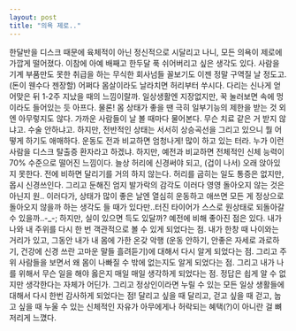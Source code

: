```yaml
---
layout: post
title: "의욕 제로.."
---
```


한달반을 디스크 때문에 육체적이 아닌 정신적으로 시달리고 나니, 모든 의욕이 제로에 가깝게 떨어졌다. 이참에 아예 배째고 한두달 푹 쉬어버리고 싶은 생각도 있다. 사람을 기계 부품만도 못한 취급을 하는 무식한 회사넘들 꼴보기도 이젠 정말 구역질 날 정도고. (돈이 웬수다 젠장할)
어쩌다 몸살이라도 날라치면 허리부터 쑤시다. 다리는 신나게 얻어맞은 뒤 1-2주 지났을 때의 느낌이랄까. 일상생활엔 지장없지만, 꾹 눌러보면 속에 멍이라도 들어있는 듯 아프다. 물론! 몸 상태가 좋을 땐 극히 일부기능의 제한을 받는 것 외엔 아무렇지도 않다.
가까운 사람들이 날 볼 때마다 물어본다. 무슨 치료 같은 거 받지 않냐고. 수술 안하냐고. 하지만, 전반적인 상태는 서서히 상승곡선을 그리고 있으니 뭘 어떻게 하기도 애매하다. 운동도 전과 비교하면 엄청나게! 많이 하고 있는 터라. 누가 이런 사람을 디스크 탈출증 환자라고 하겠냐.
하지만, 예전과 비교하면 전체적인 신체 능력이 70% 수준으로 떨어진 느낌이다. 늘상 허리에 신경써야 되고, (겁이 나서) 오래 앉아있지 못한다. 전에 비하면 달리기를 거의 하지 않는다. 허리를 굽히는 일도 통증은 없지만, 몹시 신경쓰인다. 그리고 둔해진 엄지 발가락의 감각도 이러다 영영 돌아오지 않는 것은 아닌지 원..
이러다가, 상태가 많이 좋은 날엔 열심히 운동하고 애쓰면 모든 게 정상으로 돌아오지 않을까 하는 생각도 들 때가 있다만..터진 타이어가 스스로 원상태로 되돌아갈 수 있을까..-_-;
하지만, 실이 있으면 득도 있달까? 예전에 비해 좋아진 점은 있다. 내가 나와 내 주위를 다시 한 번 객관적으로 볼 수 있게 되었다는 점. 내가 한창 때 나이와는 거리가 있고, 그동안 내가 내 몸에 가한 온갖 악행 (운동 안하기, 안좋은 자세로 과로하기, 건강에 신경 쓰란 고마운 말들 흘려듣기)에 대해서 다시 알게 되었다는 점. 그리고 주위 사람들을 보면서 왜 몸이 나빠질 수 밖에 없는지도 알게 되었다는 점. 그리고 내가 나를 위해서 무슨 일을 해야 옳은지 매일 매일 생각하게 되었다는 점. 정답은 쇱게 알 수 없지만 생각한다는 자체가 어딘가. 그리고 정상인이라면 누릴 수 있는 모든 일상 생활들에 대해서 다시 한번 감사하게 되었다는 점!
달리고 싶을 때 달리고, 걷고 싶을 때 걷고, 눕고 싶을 때 누울 수 있는 신체적인 자유가 아무에게나 허락되는 혜택(?)이 아니란 걸 뼈저리게 느꼈다.

